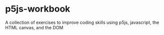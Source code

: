 # p5js-workbook
A collection of exercises to improve coding skills using p5js, javascript, the HTML canvas, and the DOM

